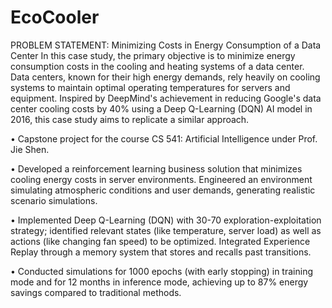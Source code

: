 # EcoCooler

PROBLEM STATEMENT: Minimizing Costs in Energy Consumption of a Data Center
In this case study, the primary objective is to minimize energy consumption costs in the cooling and heating systems of a data center. Data centers, known for their high energy demands, rely heavily on cooling systems to maintain optimal operating temperatures for servers and equipment. Inspired by DeepMind's achievement in reducing Google's data center cooling costs by 40% using a Deep Q-Learning (DQN) AI model in 2016, this case study aims to replicate a similar approach.

•	Capstone project for the course CS 541: Artificial Intelligence under Prof. Jie Shen.

•	Developed a reinforcement learning business solution that minimizes cooling energy costs in server environments. Engineered an environment simulating atmospheric conditions and user demands, generating realistic scenario simulations. 

•	Implemented Deep Q-Learning (DQN) with 30-70 exploration-exploitation strategy; identified relevant states (like temperature, server load) as well as actions (like changing fan speed) to be optimized. Integrated Experience Replay through a memory system that stores and recalls past transitions.

•	Conducted simulations for 1000 epochs (with early stopping) in training mode and for 12 months in inference mode, achieving up to 87% energy savings compared to traditional methods.

